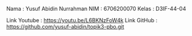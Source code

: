 Nama	: Yusuf Abidin Nurrahman
NIM	: 6706200070
Kelas	: D3IF-44-04

Link Youtube	: https://youtu.be/L6BKNzFoW4k
Link GitHub	: https://github.com/yusuf-abidin/topik3-pbo.git